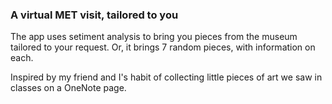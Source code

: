 ### A virtual MET visit, tailored to you

The app uses setiment analysis to bring you pieces from the museum tailored to your request. Or, it brings 7 random pieces, with information on each. 

Inspired by my friend and I's habit of collecting little pieces of art we saw in classes on a OneNote page.
